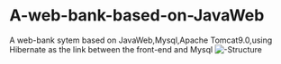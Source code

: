 # A-web-bank-based-on-JavaWeb
A web-bank sytem based on JavaWeb,Mysql,Apache Tomcat9.0,using Hibernate as the link between the front-end and Mysql
![-Structure](https://github.com/Dongqx/A-web-bank-based-on-JavaWeb/tree/master/images/image.png)
